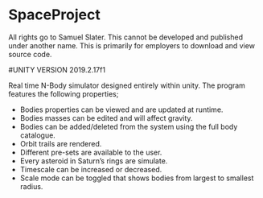 # SpaceProject
All rights go to Samuel Slater. This cannot be developed and published under another name. This is primarily for employers to download and view source code.

#UNITY VERSION 2019.2.17f1

Real time N-Body simulator designed entirely within unity.  The program features the following properties;

-	Bodies properties can be viewed and are updated at runtime.
-	Bodies masses can be edited and will affect gravity.
-	Bodies can be added/deleted from the system using the full body catalogue.
-	Orbit trails are rendered.
-	Different pre-sets are available to the user.
-	Every asteroid in Saturn’s rings are simulate.
-	Timescale can be increased or decreased.
-	Scale mode can be toggled that shows bodies from largest to smallest radius.

